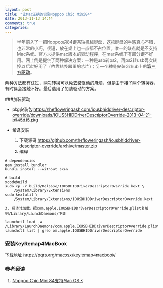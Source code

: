 ```yaml
---
layout: post
title: "让Mac正确的识别Noppoo Chic Mini84"
date: 2013-11-13 14:44
comments: true
categories: 
---
```

>半年前入了一把Noppoo的84键茶轴机械键盘，这把键盘的手感真心不错，也非常的小巧，很短，放在桌上也一点都不占位置。唯一的缺点就是不支持Mac系统。官方未提供mac版本的驱动程序，在mac系统下有部分键不好用。网上倒是提供了两种解决方案：一种是usb转ps2，再ps2转usb两次转换以后就好用了（依靠转换器里的芯片）；另一个种是安装Github上的[第三方驱动](https://github.com/thefloweringash/iousbhiddriver-descriptor-override)。

两种方法都有试过，两次转换可以免去装驱动的麻烦，但是由于接了两个转换器，有时候会接触不好。最后选用了加装驱动的方案。

###加装驱动

* pkg安装包 https://thefloweringash.com/iousbhiddriver-descriptor-override/downloads/IOUSBHIDDriverDescriptorOverride-2013-04-21-b545d15.pkg

* 编译安装

	1. 下载源码 https://github.com/thefloweringash/iousbhiddriver-descriptor-override/archive/master.zip
	2. 编译
```
# dependencies
gem install bundler
bundle install --without scan

# build
xcodebuild
sudo cp -r build/Release/IOUSBHIDDriverDescriptorOverride.kext \
    /System/Library/Extensions
sudo kextutil \
    /System/Library/Extensions/IOUSBHIDDriverDescriptorOverride.kext
```
	3. 启动时加载，把com.apple.IOUSBHIDDriverDescriptorOverride.plist复制到/Library/LaunchDaemons/下面
```
launchctl load -w /Library/LaunchDaemons/com.apple.IOUSBHIDDriverDescriptorOverride.plist
launchctl list | grep om.apple.IOUSBHIDDriverDescriptorOverride
```

### 安装KeyRemap4MacBook

下载地址 https://pqrs.org/macosx/keyremap4macbook/


### 参考阅读

1. [Noppoo Chic Mini 84支持Mac OS X](http://likidu.com/noppoo-chic-mini84-osx-support/)